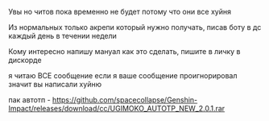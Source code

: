 Увы но читов пока временно не будет потому что они все хуйня

Из нормальных только акрепи который нужно получать, писав боту в дс каждый день в течении недели

Кому интересно напишу мануал как это сделать, пишите в личку в дискорде

я читаю ВСЕ сообщение если я ваше сообщение проигнорировал значит вы написали хуйню

пак автотп - https://github.com/spacecollapse/Genshin-Impact/releases/download/cc/UGIMOKO_AUTOTP_NEW_2.0.1.rar
